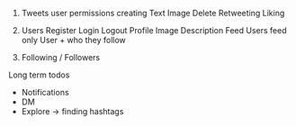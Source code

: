 1. Tweets
    user permissions
        creating
            Text
            Image
        Delete
        Retweeting
        Liking
 
2. Users
    Register
    Login
    Logout
    Profile
        Image
        Description
    Feed
        Users feed only
        User + who they follow

3. Following / Followers



Long term todos
- Notifications
- DM
- Explore -> finding hashtags


